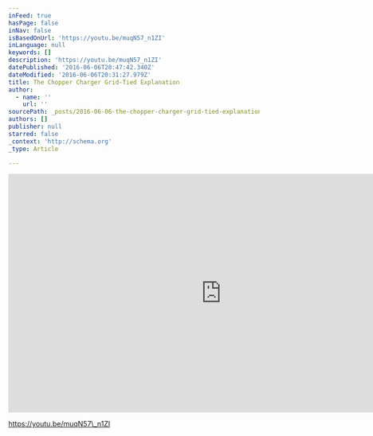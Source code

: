 ```yaml
---
inFeed: true
hasPage: false
inNav: false
isBasedOnUrl: 'https://youtu.be/muqN57_n1ZI'
inLanguage: null
keywords: []
description: 'https://youtu.be/muqN57_n1ZI'
datePublished: '2016-06-06T20:47:42.340Z'
dateModified: '2016-06-06T20:31:27.979Z'
title: The Chopper Charger Grid-Tied Explanation
author:
  - name: ''
    url: ''
sourcePath: _posts/2016-06-06-the-chopper-charger-grid-tied-explanation.md
authors: []
publisher: null
starred: false
_context: 'http://schema.org'
_type: Article

---
```

<iframe src="https://cdn.embedly.com/widgets/media.html?src=https://www.youtube.com/embed/muqN57_n1ZI?feature=oembed&amp;url=http://www.youtube.com/watch?v=muqN57_n1ZI&amp;image=https://i.ytimg.com/vi/muqN57_n1ZI/hqdefault.jpg&amp;key=b7d04c9b404c499eba89ee7072e1c4f7&amp;type=text/html&amp;schema=youtube" width="854" height="480" scrolling="no" frameborder="0" allowfullscreen="" style=""></iframe>

https://youtu.be/muqN57\_n1ZI